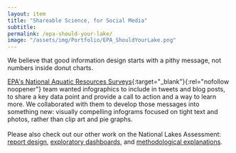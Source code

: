 ```yaml
---
layout: item
title: "Shareable Science, for Social Media"
subtitle: 
permalink: /epa-should-your-lake/
image: "/assets/img/Portfolio/EPA_ShouldYourLake.png"
---
```

We believe that good information design starts with a pithy message, not numbers inside donut charts.

[EPA's National Aquatic Resources Surveys](https://www.epa.gov/national-aquatic-resource-surveys){:target="_blank"}{:rel="nofollow noopener"} team wanted infographics to include in tweets and blog posts, to share a key data point and provide a call to action and a way to learn more. We collaborated with them to develop those messages into something new:  visually compelling infograms focused on tight text and photos, rather than clip art and pie graphs.  
<br>
Please also check out our other work on the National Lakes Assessment: [report design](../epa-modern-report-design), [exploratory dashboards](../epa-dashboard), and [methodological explanations](../epa-reference-site).
